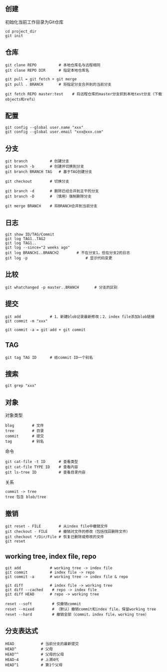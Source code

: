 ## 创建

初始化当前工作目录为Git仓库

    cd project_dir
    git init
    
## 仓库

    git clone REPO          # 本地仓库名与远程相同
    git clone REPO DIR      # 指定本地仓库名
    
    git pull = git fetch + git merge
    git pull . BRANCH       # 将指定分支合并到的当前分支
    
    git fetch REPO master:test    # 将远程仓库的master分支抓到本地test分支（下载objects和refs）
        
## 配置

    git config --global user.name "xxx"
    git config --global user.email "xxx@xxx.com"
   
## 分支
    
    git branch          # 创建分支
    git branch -b       # 创建并切换到分支
    git branch BRANCH TAG   # 基于TAG创建分支
    
    git checkout        # 切换分支

    git branch -d       # 删除已经合并到主干的分支
    git branch -D       # （慎用）强制删除分支

    git merge BRANCH    # 将BRANCH合并到当前分支
    
## 日志

    git show ID/TAG/Commit
    git log TAG1..TAG2
    git log TAG1..
    git log --since="2 weeks ago"
    git log BRANCH1..BRANCH2        # 不在分支1，但在分支2的日志
    git log -p                          # 显示代码变更

## 比较

    git whatchanged -p master..BRANCH       # 分支的区别

## 提交

    git add             # 1、新建blob记录最新修改；2、index file添加blob链接
    git commit -m "xxx"
    
    git commit -a = git add + git commit

## TAG

    git tag TAG ID      # 给commit ID一个别名

## 搜索

    git grep "xxx"

## 对象

对象类型

    blog        # 文件
    tree        # 目录
    commit      # 提交
    tag         # 别名

命令

    git cat-file -t ID      # 查看类型
    git cat-file TYPE ID    # 查看内容
    git ls-tree ID          # 查看目录内容

关系

    commit -> tree 
    tree 包含 blob/tree

## 撤销

    git reset - FILE        # 从index file中撤销文件
    git checkout - FILE     # 撤销对文件的修改（包括找回删除文件）
    git checkout */Dir/File # 恢复已删除或修改的文件
    git reset

## working tree, index file, repo

    git add             # working tree -> index file
    git commit          # index file -> repo
    git commit -a       # working tree -> index file & repo
    
    git diff            # index file -> working tree
    git diff --cached    # repo -> index file
    git diff HEAD       # repo -> working tree
    
    reset --soft         # 仅撤销commit
    reset --mixed        # （默认）撤销commit和index file，保留working tree
    reset --hard         # 撤销全部（commit，index file，working tree）

## 分支表达式

    HEAD            # 当前分支的最新提交
    HEAD^           # 父母
    HEAD^^          # 父母的父母
    HEAD~4          # 上溯4代
    HEAD^1          # 第1个父母
